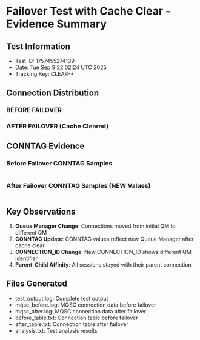# Failover Test with Cache Clear - Evidence Summary

## Test Information
- Test ID: 1757455274139
- Date: Tue Sep  9 22:02:24 UTC 2025
- Tracking Key: CLEAR-*

## Connection Distribution

### BEFORE FAILOVER


### AFTER FAILOVER (Cache Cleared)


## CONNTAG Evidence

### Before Failover CONNTAG Samples
```

```

### After Failover CONNTAG Samples (NEW Values)
```

```

## Key Observations

1. **Queue Manager Change**: Connections moved from initial QM to different QM
2. **CONNTAG Update**: CONNTAG values reflect new Queue Manager after cache clear
3. **CONNECTION_ID Change**: New CONNECTION_ID shows different QM identifier
4. **Parent-Child Affinity**: All sessions stayed with their parent connection

## Files Generated
- test_output.log: Complete test output
- mqsc_before.log: MQSC connection data before failover
- mqsc_after.log: MQSC connection data after failover
- before_table.txt: Connection table before failover
- after_table.txt: Connection table after failover
- analysis.txt: Test analysis results
